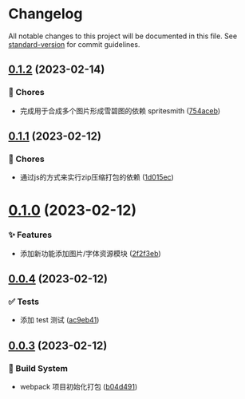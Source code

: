 # Changelog

All notable changes to this project will be documented in this file. See [standard-version](https://github.com/conventional-changelog/standard-version) for commit guidelines.

## [0.1.2](https://github-w-t-w/w-t-w/webpack-last-project/compare/v0.1.1...v0.1.2) (2023-02-14)


### 🎫 Chores

* 完成用于合成多个图片形成雪碧图的依赖 spritesmith ([754aceb](https://github-w-t-w/w-t-w/webpack-last-project/commit/754aceb))



## [0.1.1](https://github-w-t-w/w-t-w/webpack-last-project/compare/v0.1.0...v0.1.1) (2023-02-12)


### 🎫 Chores

* 通过js的方式来实行zip压缩打包的依赖 ([1d015ec](https://github-w-t-w/w-t-w/webpack-last-project/commit/1d015ec))



# [0.1.0](https://github-w-t-w/w-t-w/webpack-last-project/compare/v0.0.4...v0.1.0) (2023-02-12)


### ✨ Features

* 添加新功能添加图片/字体资源模块 ([2f2f3eb](https://github-w-t-w/w-t-w/webpack-last-project/commit/2f2f3eb))



## [0.0.4](https://github-w-t-w/w-t-w/webpack-last-project/compare/v0.0.3...v0.0.4) (2023-02-12)


### ✅ Tests

* 添加 test 测试 ([ac9eb41](https://github-w-t-w/w-t-w/webpack-last-project/commit/ac9eb41))



## [0.0.3](https://github-w-t-w/w-t-w/webpack-last-project/compare/v0.0.2...v0.0.3) (2023-02-12)


### 👷 Build System

* webpack 项目初始化打包 ([b04d491](https://github-w-t-w/w-t-w/webpack-last-project/commit/b04d491))
